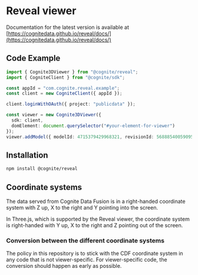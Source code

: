 # Reveal viewer

Documentation for the latest version is available at [https://cognitedata.github.io/reveal/docs/](https://cognitedata.github.io/reveal/docs/)

## Code Example

```typescript
import { Cognite3DViewer } from "@cognite/reveal";
import { CogniteClient } from "@cognite/sdk";

const appId = "com.cognite.reveal.example";
const client = new CogniteClient({ appId });

client.loginWithOAuth({ project: "publicdata" });

const viewer = new Cognite3DViewer({
  sdk: client,
  domElement: document.querySelector("#your-element-for-viewer")
});
viewer.addModel({ modelId: 4715379429968321, revisionId: 5688854005909501 });
```

## Installation

```bash
npm install @cognite/reveal
```

## Coordinate systems

The data served from Cognite Data Fusion is in a right-handed coordinate system with Z up,
X to the right and Y pointing into the screen.

In Three.js, which is supported by the Reveal viewer, the coordinate system is right-handed with
Y up, X to the right and Z pointing out of the screen.

### Conversion between the different coordinate systems

The policy in this repository is to stick with the CDF coordinate system in any code that is not
viewer-specific.
For viewer-specific code, the conversion should happen as early as possible.
